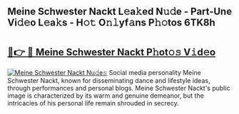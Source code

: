 ## Meine Schwester Nackt L𝚎a𝚔ed N𝚞𝚍e - Part-Une Vi𝚍𝚎o L𝚎a𝚔s - H𝚘𝚝 O𝚗𝚕yf𝚊ns P𝚑𝚘tos 6TK8h

# <h2><a href="http://kf6v8ii.oniu.top/?m=Meine+Schwester+Nackt">🔗👉 🔴 Meine Schwester Nackt P𝚑ot𝚘𝚜 V𝚒d𝚎o</a></h2>

[![Meine Schwester Nackt Nu𝚍e𝚜](https://i.imgur.com/0qMVB7G.gif)](http://kf6v8ii.oniu.top/?m=Meine+Schwester+Nackt)
Social media personality Meine Schwester Nackt, known for disseminating dance and lifestyle ideas, through performances and personal blogs. Meine Schwester Nackt's public image is characterized by its warm and genuine demeanor, but the intricacies of his personal life remain shrouded in secrecy.  
